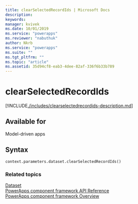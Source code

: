 ```yaml
---
title: clearSelectedRecordIds | Microsoft Docs
description: 
keywords:
manager: kvivek
ms.date: 10/01/2019
ms.service: "powerapps"
ms.reviewer: "nabuthuk"
author: Nkrb
ms.service: "powerapps"
ms.suite: ""
ms.tgt_pltfrm: ""
ms.topic: "article"
ms.assetid: 35d94cf8-eab3-4dee-82af-336f6b33b789
---
```


# clearSelectedRecordIds

[!INCLUDE[./includes/clearselectedrecordids-description.md](./includes/clearselectedrecordids-description.md)]

## Available for 

Model-driven apps

## Syntax

`context.parameters.dataset.clearSelectedRecordIds()`


### Related topics

[Dataset](../dataset.md)<br/>
[PowerApps component framework API Reference](../../reference/index.md)<br/>
[PowerApps component framework Overview](../../overview.md)
